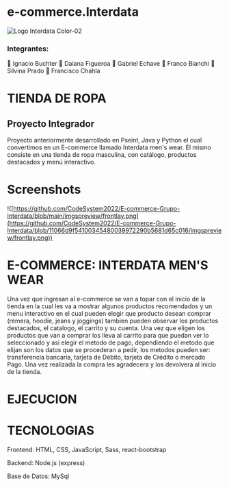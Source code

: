 # e-commerce.Interdata
![Logo Interdata Color-02](https://user-images.githubusercontent.com/112593194/236959451-08cbc3fb-cc4a-4650-aeaa-2996dbb91046.jpg)
### Integrantes:
:small_blue_diamond: Ignacio Buchter
:small_blue_diamond: Daiana Figueroa
:small_blue_diamond: Gabriel Echave 
:small_blue_diamond: Franco Bianchi 
:small_blue_diamond: Silvina Prado
:small_blue_diamond: Francisco Chahla 

# TIENDA DE ROPA 
## Proyecto Integrador
Proyecto anteriormente desarrollado en Pseint, Java y Python el cual convertimos en un E-commerce llamado Interdata men's wear. El mismo consiste en una tienda de ropa masculina, con catálogo, productos destacados y menú interactivo.
# Screenshots
!([https://github.com/CodeSystem2022/E-commerce-Grupo-Interdata/blob/main/imgspreview/frontlay.png](https://github.com/CodeSystem2022/E-commerce-Grupo-Interdata/blob/11066d9f54100345480039972290b5681d65c016/imgspreview/frontlay.png))
# E-COMMERCE: INTERDATA MEN'S WEAR
Una vez que ingresan al e-commerce se van a topar con el inicio de la tienda en la cual les va a mostrar algunos productos recomendados y un menu interactivo en el cual pueden elegir que producto desean comprar (remera, hoodie, jeans y joggings) tambien pueden observar los productos destacados, el catalogo, el carrito y su cuenta.
Una vez que eligen los productos que van a comprar los lleva al carrito para que puedan ver lo seleccionado y asi elegir el metodo de pago, dependiendo el metodo que elijan son los datos que se procederan a pedir, los metodos pueden ser: transferencia bancaria, tarjeta de Débito, tarjeta de Crédito o mercado Pago.
Una vez realizada la compra les agradecera y los devolvera al inicio de la tienda.

# EJECUCION

# TECNOLOGIAS
Frontend: HTML, CSS, JavaScript, Sass, react-bootstrap

Backend: Node.js (express)

Base de Datos: MySql
